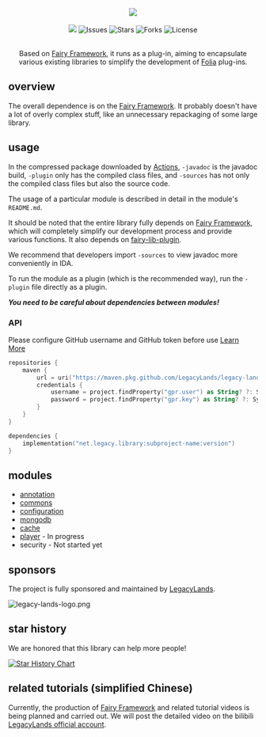 <div align="center">
    <img src="./logo.png">
    <br /><br />
    <a href="https://app.codacy.com/gh/LegacyLands/legacy-lands-library/dashboard?utm_source=gh&utm_medium=referral&utm_content=&utm_campaign=Badge_grade"><img src="https://app.codacy.com/project/badge/Grade/cccd526f9bc94aaabc990dd65920cd21"/></a>
    <a><img alt="Issues" src="https://img.shields.io/github/issues/LegacyLands/legacy-lands-library"></a>
    <a><img alt="Stars" src="https://img.shields.io/github/stars/LegacyLands/legacy-lands-library"></a>
    <a><img alt="Forks" src="https://img.shields.io/github/forks/LegacyLands/legacy-lands-library"></a>
    <a><img alt="License" src="https://img.shields.io/github/license/LegacyLands/legacy-lands-library"></a>
    <br /><br />
    <p>Based on <a href="https://github.com/FairyProject/fairy" target="_blank">Fairy Framework</a>, it runs as a plug-in, aiming to encapsulate various existing libraries to simplify the development of <a href="https://github.com/PaperMC/Folia" target="_blank">Folia</a> plug-ins.</p>
</div>

## overview

The overall dependence is on the [Fairy Framework](https://github.com/FairyProject/fairy). It probably doesn't have a lot of overly complex stuff, like an unnecessary repackaging of some large library.

## usage

In the compressed package downloaded by [Actions](https://github.com/LegacyLands/legacy-lands-library/actions), `-javadoc` is the javadoc build, `-plugin` only has the compiled class files, and `-sources` has not only the compiled class files but also the source code.

The usage of a particular module is described in detail in the module's `README.md`.

It should be noted that the entire library fully depends on [Fairy Framework](https://github.com/FairyProject/fairy), which will completely simplify our development process and provide various functions. It also depends on [fairy-lib-plugin](https://github.com/FairyProject/fairy-lib-plugin).

We recommend that developers import `-sources` to view javadoc more conveniently in IDA.

To run the module as a plugin (which is the recommended way), run the `-plugin` file directly as a plugin.

**_You need to be careful about dependencies between modules!_**

### API

Please configure GitHub username and GitHub token before use [Learn More](https://docs.github.com/en/authentication/keeping-your-account-and-data-secure/managing-your-personal-access-tokens)

```kotlin
repositories {
    maven {
        url = uri("https://maven.pkg.github.com/LegacyLands/legacy-lands-library")
        credentials {
            username = project.findProperty("gpr.user") as String? ?: System.getenv("USERNAME")
            password = project.findProperty("gpr.key") as String? ?: System.getenv("TOKEN")
        }
    }
}

dependencies {
    implementation("net.legacy.library:subproject-name:version")
}
```

## modules

- [annotation](annotation/README.md)
- [commons](commons/README.md)
- [configuration](configuration/README.md)
- [mongodb](mongodb/README.md)
- [cache](cache/README.md)
- [player](player/README.md) - In progress
- security          - Not started yet

## sponsors

The project is fully sponsored and maintained by [LegacyLands](https://github.com/LegacyLands).

![legacy-lands-logo.png](./legacy-lands-logo.png)

## star history

We are honored that this library can help more people!

[![Star History Chart](https://api.star-history.com/svg?repos=LegacyLands/legacy-lands-library&type=Date)](https://star-history.com/#LegacyLands/legacy-lands-library&Date)

## related tutorials (simplified Chinese)

Currently, the production of [Fairy Framework](https://github.com/FairyProject/fairy) and related tutorial videos is being planned and carried out. We will post the detailed video on the bilibili [LegacyLands official account](https://space.bilibili.com/1253128469).
